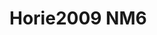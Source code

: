 <a name="material" />

# Horie2009 NM6
<script type="application/ld+json">
  {
    "@context": "https://schema.org/",
    "@type": "ChemicalSubstance",
    "http://purl.org/dc/terms/conformsTo":
      {
        "@type": "CreativeWork",
        "@id": "https://bioschemas.org/profiles/ChemicalSubstance/0.4-RELEASE/"
      },
    "@id": "https://egonw.github.io/nanowiki/nanowiki183.html#material",
    "name": "Horie2009 NM6",
    "sameAs: "http://127.0.0.1/mediawiki/index.php/Special:URIResolver/Horie2009_NM6"
  }
</script>

